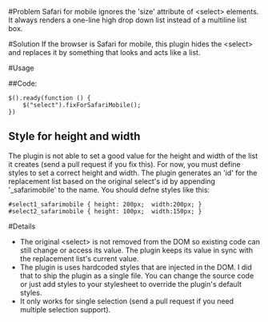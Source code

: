 #Problem
Safari for mobile ignores the 'size' attribute of \<select\> elements. It always renders a one-line high drop down list instead of a multiline list box.

#Solution
If the browser is Safari for mobile, this plugin hides the \<select\> and replaces it by something that looks and acts like a list. 


#Usage

##Code:

	$().ready(function () {
		$("select").fixForSafariMobile();
	})

## Style for height and width
The plugin is not able to set a good value for the height and width of the list it creates (send a pull request if you fix this). For now, you must define styles to set a correct height and width. The plugin generates an 'id' for the replacement list based on the original select's id by appending '_safarimobile' to the name. You should defne styles like this:

    #select1_safarimobile { height: 200px;  width:200px; } 
    #select2_safarimobile { height: 100px;  width:150px; } 

#Details
* The original \<select\> is not removed from the DOM so existing code can still change or access its value. The plugin keeps its value in sync with the replacement list's current value.
* The plugin is uses hardcoded styles that are injected in the DOM. I did that to ship the plugin as a single file. You can change the source code or just add styles to your stylesheet to override the plugin's default styles.
*  It only works for single selection (send a pull request if you need multiple selection support).
